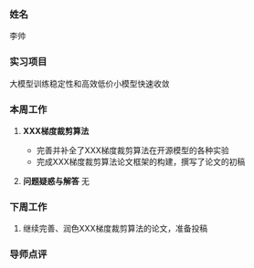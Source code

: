### 姓名
李帅

### 实习项目
大模型训练稳定性和高效低价小模型快速收敛

### 本周工作

1. **XXX梯度裁剪算法**

	* 完善并补全了XXX梯度裁剪算法在开源模型的各种实验
	* 完成XXX梯度裁剪算法论文框架的构建，撰写了论文的初稿

2. **问题疑惑与解答** 无


### 下周工作

1. 继续完善、润色XXX梯度裁剪算法的论文，准备投稿


### 导师点评
